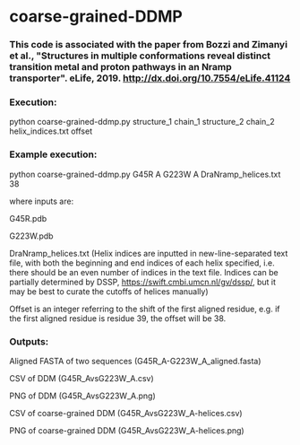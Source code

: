 # coarse-grained-DDMP

### This code is associated with the paper from Bozzi and Zimanyi et al., "Structures in multiple conformations reveal distinct transition metal and proton pathways in an Nramp transporter". eLife, 2019. http://dx.doi.org/10.7554/eLife.41124


### Execution:

python coarse-grained-ddmp.py structure_1 chain_1 structure_2 chain_2 helix_indices.txt offset

### Example execution:
python coarse-grained-ddmp.py G45R A G223W A DraNramp_helices.txt 38

where inputs are:

G45R.pdb

G223W.pdb

DraNramp_helices.txt (Helix indices are inputted in new-line-separated text file, with both the beginning and end indices of each helix specified, i.e. there should be an even number of indices in the text file. Indices can be partially determined by DSSP, https://swift.cmbi.umcn.nl/gv/dssp/, but it may be best to curate the cutoffs of helices manually)

Offset is an integer referring to the shift of the first aligned residue, e.g. if the first aligned residue is residue 39, the offset will be 38.

### Outputs:
Aligned FASTA of two sequences (G45R_A-G223W_A_aligned.fasta)

CSV of DDM (G45R_AvsG223W_A.csv)

PNG of DDM (G45R_AvsG223W_A.png)

CSV of coarse-grained DDM (G45R_AvsG223W_A-helices.csv)

PNG of coarse-grained DDM (G45R_AvsG223W_A-helices.png)
